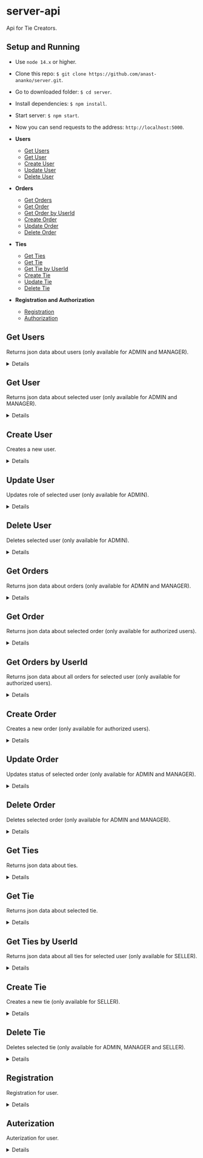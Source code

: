 # server-api
Api for Tie Creators.

## Setup and Running

- Use `node 14.x` or higher.
- Clone this repo: `$ git clone https://github.com/anast-ananko/server.git`.
- Go to downloaded folder: `$ cd server`.
- Install dependencies: `$ npm install`.
- Start server: `$ npm start`.
- Now you can send requests to the address: `http://localhost:5000`.

- **Users**
    - [Get Users](https://github.com/anast-ananko/server/tree/develop#get-users)
    - [Get User](https://github.com/anast-ananko/server/tree/develop#get-user)
    - [Create User](https://github.com/anast-ananko/server/tree/develop#create-user)
    - [Update User](https://github.com/anast-ananko/server/tree/develop#update-user)
    - [Delete User](https://github.com/anast-ananko/server/tree/develop#delete-user)
  
- **Orders**
    - [Get Orders](https://github.com/anast-ananko/server/tree/develop#get-orders)
    - [Get Order](https://github.com/anast-ananko/server/tree/develop#get-order)
    - [Get Order by UserId](https://github.com/anast-ananko/server/tree/develop#get-order-by-user-id)
    - [Create Order](https://github.com/anast-ananko/server/tree/develop#create-order)
    - [Update Order](https://github.com/anast-ananko/server/tree/develop#update-order)
    - [Delete Order](https://github.com/anast-ananko/server/tree/develop#delete-order)

- **Ties**
    - [Get Ties](https://github.com/anast-ananko/server/tree/develop#get-ties)
    - [Get Tie](https://github.com/anast-ananko/server/tree/develop#get-tie)
    - [Get Tie by UserId](https://github.com/anast-ananko/server/tree/develop#get-tie-by-user-id)
    - [Create Tie](https://github.com/anast-ananko/server/tree/develop#create-tie)
    - [Update Tie](https://github.com/anast-ananko/server/tree/develop#update-tie)
    - [Delete Tie](https://github.com/anast-ananko/server/tree/develop#delete-tie)
   
- **Registration and Authorization**
    - [Registration](https://github.com/anast-ananko/server/tree/develop#registration)
    - [Authorization](https://github.com/anast-ananko/server/tree/develop#authorization)


**Get Users**
----
Returns json data about users (only available for ADMIN and MANAGER).

<details>

* **URL**

    /api/users

* **Method:**

    `GET`

* **Headers:**

    `'Authorization': 'Bearer [token]'`

*  **URL Params**

    None

* **Query Params**

    **Optional:**
 
    `role=['USER'|'SELLER'|'MANAGER'|'ADMIN']`
  

    Api returns a header `X-Total-Count` that countains total number of records.

* **Data Params**

    None

* **Success Response:**

  * **Code:** 200 OK <br />
    **Content:** 
    ```json
      [
        {
          "_id": "63dd20a04ccd605f5664e262",
          "email": "user1@mail.ru",
          "password": "$2a$04$PNpGTzompxdmhUbGX/kbRuy/56KMsWzyHsozQO2jct9H4JONhbOGW",
          "role": "USER",
          "date": "2023-02-03T14:56:32.461Z"
        }
      ]
    ```
    **Headers:**
    ```
      "X-Total-Count": "10"
    ```
 
* **Error Response:**

    None

* **Notes:**

    None

</details>

**Get User**
----
Returns json data about selected user (only available for ADMIN and MANAGER).

<details>

* **URL**

    /api/users/:id

* **Method:**

    `GET`

* **Headers:**

    `'Authorization': 'Bearer [token]'`

*  **URL Params**

    **Required:**
 
    `id=[string]`

* **Query Params**

    None

* **Data Params**

    None

* **Success Response:**

  * **Code:** 200 OK <br />
    **Content:** 
    ```json
      {
        "_id": "63dd20a04ccd605f5664e262",
        "email": "user1@mail.ru",
        "password": "$2a$04$PNpGTzompxdmhUbGX/kbRuy/56KMsWzyHsozQO2jct9H4JONhbOGW",
        "role": "USER",
        "date": "2023-02-03T14:56:32.461Z"
      }
    ```
 
* **Error Response:**

  * **Code:** 404 NOT FOUND <br />
    **Content:** 
    ```json
      {
        message: "User with this id not found"
      }
    ```

* **Notes:**

    None

</details>

**Create User**
----
Creates a new user.

<details>

* **URL**

    /api/users

* **Method:**

    `POST`

* **Headers:**

    `'Content-Type': 'application/json'`

*  **URL Params**

    None

* **Query Params**

    None

* **Data Params**

    ```typescript
      {
        "email": "user1@mail.ru",
        "password": "user1",
        "role": ["USER"|"SELLER"]
      }
    ```

* **Success Response:**

  * **Code:** 201 CREATED <br />
    **Content:** 
    ```json
      {
        "_id": "63dd20a04ccd605f5664e262",
        "email": "user1@mail.ru",
        "password": "$2a$04$PNpGTzompxdmhUbGX/kbRuy/56KMsWzyHsozQO2jct9H4JONhbOGW",
        "role": "USER",
        "date": "2023-02-03T14:56:32.461Z"
      }
    ```
 
* **Error Response:**

  * **Code:** 400 BAD REQUEST <br />
    **Content:** 
    ```json
      {
        message: "Incorrect email or password"
      }
    ```

* **Notes:**

    None

</details>


**Update User**
----
Updates role of selected user (only available for ADMIN).

<details>

* **URL**

    /api/users/:id

* **Method:**

    `PATCH`

* **Headers:**

    `'Content-Type': 'application/json'`<br />
    `'Authorization': 'Bearer [token]'`

*  **URL Params**

    **Required:**

    `id=[string]`

* **Query Params**

    None

* **Data Params**

    ```typescript
      {
        "role": "MANAGER"
      }
    ```

* **Success Response:**

  * **Code:** 200 OK <br />
    **Content:** 
    ```json
      {        
        "_id": "63dd20a04ccd605f5664e262",
        "email": "user1@mail.ru",
        "password": "$2a$04$PNpGTzompxdmhUbGX/kbRuy/56KMsWzyHsozQO2jct9H4JONhbOGW",
        "role": "MANAGER",
        "date": "2023-02-03T14:56:32.461Z"
      }
    ```
 
* **Error Response:**

  * **Code:** 400 BAD REQUEST <br />
    **Content:** 
    ```json
      {
        message: "User has not been updated"
      }
    ```

* **Notes:**

    None

</details>

**Delete User**
----
Deletes selected user (only available for ADMIN).

<details>

* **URL**

    /api/users/:id

* **Method:**

    `DELETE`

* **Headers:**

    `'Authorization': 'Bearer [token]'`

*  **URL Params**

    **Required:**
 
    `id=[string]`

* **Query Params**

    None

* **Data Params**

    None

* **Success Response:**

  * **Code:** 200 OK <br />
    **Content:** 
    ```json
      {}
    ```
 
* **Error Response:**

  * **Code:** 404 NOT FOUND <br />
    **Content:** 
    ```json
      {}
    ```

* **Notes:**

    None

</details>

**Get Orders**
----
Returns json data about orders (only available for ADMIN and MANAGER).

<details>

* **URL**

    /api/orders

* **Method:**

    `GET`

* **Headers:**

    `'Authorization': 'Bearer [token]'`


*  **URL Params**

    None

* **Query Params**

      None
  

    Api returns a header `X-Total-Count` that countains total number of records.

* **Data Params**

    None

* **Success Response:**

  * **Code:** 200 OK <br />
    **Content:** 
    ```json
      [
        {
          "_id": "63dd20a04ccd605f5664e262",
          "userId": "63dbd9a0ed3f9585d55acd7b",
          "image": "0bf7f318-5e02-431c-b684-55a481c5bfac.jpg",
          "price": 30,
          "status": "NON-PAID",
          "date": "2023-02-03T14:56:32.461Z"
        }
      ]
    ```
    **Headers:**
    ```
      "X-Total-Count": "10"
    ```
 
* **Error Response:**

    None

* **Notes:**

    None

</details>

**Get Order**
----
Returns json data about selected order (only available for authorized users).

<details>

* **URL**

    /api/orders/:id

* **Method:**

    `GET`

* **Headers:**

    `'Authorization': 'Bearer [token]'`

*  **URL Params**

    **Required:**
 
    `id=[string]`

* **Query Params**

    None

* **Data Params**

    None

* **Success Response:**

  * **Code:** 200 OK <br />
    **Content:** 
    ```json
      {
        "_id": "63dd20a04ccd605f5664e262",
        "userId": "63dbd9a0ed3f9585d55acd7b",
        "image": "0bf7f318-5e02-431c-b684-55a481c5bfac.jpg",
        "price": 30,
        "status": "NON-PAID",
        "date": "2023-02-03T14:56:32.461Z"
      }
    ```
 
* **Error Response:**

  * **Code:** 404 NOT FOUND <br />
    **Content:** 
    ```json
      {
        message: "User with this id not found"
      }
    ```

* **Notes:**

    None

</details>


**Get Orders by UserId**
----
Returns json data about all orders for selected user (only available for authorized users).

<details>

* **URL**

    /api/orders/user/:id

* **Method:**

    `GET`

* **Headers:**

    `'Authorization': 'Bearer [token]'`

*  **URL Params**

    **Required:**
 
    `id=[string]`

    Api returns a header `X-Total-Count` that countains total number of records.

* **Query Params**

    None

* **Data Params**

    None

* **Success Response:**

  * **Code:** 200 OK <br />
    **Content:** 
    ```json
      [
        {
          "_id": "63dd20a04ccd605f5664e262",
          "userId": "63dbd9a0ed3f9585d55acd7b",
          "image": "0bf7f318-5e02-431c-b684-55a481c5bfac.jpg",
          "price": 30,
          "status": "NON-PAID",
          "date": "2023-02-03T14:56:32.461Z"
        }
      ]
    ```
    **Headers:**
    ```
      "X-Total-Count": "10"
    ```
 
* **Error Response:**

    None

* **Notes:**

    None

</details>


**Create Order**
----
Creates a new order (only available for authorized users).

<details>

* **URL**

    /api/orders

* **Method:**

    `POST`

* **Headers:**

    `'Content-Type': 'application/json'`<br />
    `'Authorization': 'Bearer [token]'`

*  **URL Params**

    None

* **Query Params**

    None

* **Data Params**

    ```typescript
      {
        "userId": "63dbd9a0ed3f9585d55acd7b",
        "image": "0bf7f318-5e02-431c-b684-55a481c5bfac.jpg",
        "price": 30
      }
    ```

* **Success Response:**

  * **Code:** 201 CREATED <br />
    **Content:** 
    ```json
      {
        "_id": "63dd20a04ccd605f5664e262",
        "userId": "63dbd9a0ed3f9585d55acd7b",
        "image": "0bf7f318-5e02-431c-b684-55a481c5bfac.jpg",
        "price": 30,
        "status": "NON-PAID",
        "date": "2023-02-03T14:56:32.461Z"
      }
    ```
 
* **Error Response:**

  * **Code:** 400 BAD REQUEST <br />
    **Content:** 
    ```json
      {
        message: "Check if all fields are filled"
      }
    ```

* **Notes:**

    None

</details>


**Update Order**
----
Updates status of selected order (only available for ADMIN and MANAGER).

<details>

* **URL**

    /api/orders/:id

* **Method:**

    `PATCH`

* **Headers:**

    `'Content-Type': 'application/json'`<br />
    `'Authorization': 'Bearer [token]'`

*  **URL Params**

    **Required:**

    `id=[string]`

* **Query Params**

    None

* **Data Params**

    ```typescript
      {
        "status": ['NON-PAID', 'PAID', 'DECLINED', 'IN PROGRESS', 'FINISHED']
      }
    ```

* **Success Response:**

  * **Code:** 200 OK <br />
    **Content:** 
    ```json
      {
        "_id": "63dd20a04ccd605f5664e262",
        "userId": "63dbd9a0ed3f9585d55acd7b",
        "image": "0bf7f318-5e02-431c-b684-55a481c5bfac.jpg",
        "price": 30,
        "status": "PAID",
        "date": "2023-02-03T14:56:32.461Z"
      }
    ```
 
* **Error Response:**

  * **Code:** 400 BAD REQUEST <br />
    **Content:** 
    ```json
      {
        message: "Order has not been updated"
      }
    ```

* **Notes:**

    None

</details>

**Delete Order**
----
Deletes selected order (only available for ADMIN and MANAGER).

<details>

* **URL**

    /api/orders/:id

* **Method:**

    `DELETE`

* **Headers:**

    `'Authorization': 'Bearer [token]'`

*  **URL Params**

    **Required:**
 
    `id=[string]`

* **Query Params**

    None

* **Data Params**

    None

* **Success Response:**

  * **Code:** 200 OK <br />
    **Content:** 
    ```json
      {}
    ```
 
* **Error Response:**

  * **Code:** 404 NOT FOUND <br />
    **Content:** 
    ```json
      {}
    ```

* **Notes:**

    None

</details>


**Get Ties**
----
Returns json data about ties.

<details>

* **URL**

    /api/ties

* **Method:**

    `GET`

* **Headers:**

    None

*  **URL Params**

    None

* **Query Params**

    None  

    Api returns a header `X-Total-Count` that countains total number of records.

* **Data Params**

    None

* **Success Response:**

  * **Code:** 200 OK <br />
    **Content:** 
    ```json
      [
        {
          "_id": "63d9764a9110523df50c4d37",
          "userId": "63dbd9a0ed3f9585d55acd7b",
          "name": "Blue tie",
          "image": "6be73cbd-1778-4e3b-a37a-bdbd10c0a827.jpg"
        }
      ]
    ```
    **Headers:**
    ```
      "X-Total-Count": "10"
    ```
 
* **Error Response:**

    None

* **Notes:**

    None

</details>

**Get Tie**
----
Returns json data about selected tie.

<details>

* **URL**

    /api/ties/:id

* **Method:**

    `GET`

* **Headers:**

    None

*  **URL Params**

    **Required:**
 
    `id=[string]`

* **Query Params**

    None

* **Data Params**

    None

* **Success Response:**

  * **Code:** 200 OK <br />
    **Content:** 
    ```json
      {
        "_id": "63d9764a9110523df50c4d37",
        "userId": "63dbd9a0ed3f9585d55acd7b",
        "name": "Blue tie",
        "image": "6be73cbd-1778-4e3b-a37a-bdbd10c0a827.jpg"
      }
    ```
 
* **Error Response:**

  * **Code:** 404 NOT FOUND <br />
    **Content:** 
    ```json
      {
         message: "Tie with this id not found"
      }
    ```

* **Notes:**

    None

</details>


**Get Ties by UserId**
----
Returns json data about all ties for selected user (only available for SELLER).

<details>

* **URL**

    /api/ties/user/:id

* **Method:**

    `GET`

* **Headers:**

    `'Authorization': 'Bearer [token]'`

*  **URL Params**

    **Required:**
 
    `id=[string]`

    Api returns a header `X-Total-Count` that countains total number of records.

* **Query Params**

    None

* **Data Params**

    None

* **Success Response:**

  * **Code:** 200 OK <br />
    **Content:** 
    ```json
      [
        {
          "_id": "63d9764a9110523df50c4d37",
          "userId": "63dbd9a0ed3f9585d55acd7b",
          "name": "Blue tie",
          "image": "6be73cbd-1778-4e3b-a37a-bdbd10c0a827.jpg"
        }
      ]
    ```
    **Headers:**
    ```
      "X-Total-Count": "10"
    ```
 
* **Error Response:**

    None

* **Notes:**

    None

</details>


**Create Tie**
----
Creates a new tie (only available for SELLER).

<details>

* **URL**

    /api/ties

* **Method:**

    `POST`

* **Headers:**

    `'Content-Type': 'application/json'`<br />
    `'Authorization': 'Bearer [token]'`

*  **URL Params**

    None

* **Query Params**

    None

* **Data Params**

    ```typescript
      {
        "userId": "63dbd9a0ed3f9585d55acd7b",
        "name": "Blue tie",
        Property image is optional
        "image": "6be73cbd-1778-4e3b-a37a-bdbd10c0a827.jpg"
      }
    ```

* **Success Response:**

  * **Code:** 201 CREATED <br />
    **Content:** 
    ```json
      {
        "_id": "63d9764a9110523df50c4d37",
        "userId": "63dbd9a0ed3f9585d55acd7b",
        "name": "Blue tie",
        "image": "6be73cbd-1778-4e3b-a37a-bdbd10c0a827.jpg"
      }
    ```
 
* **Error Response:**

  * **Code:** 400 BAD REQUEST <br />
    **Content:** 
    ```json
      {
        message: "Check if all fields are filled"
      }
    ```

* **Notes:**

    None

</details>


**Delete Tie**
----
Deletes selected tie (only available for ADMIN, MANAGER and SELLER).

<details>

* **URL**

    /api/ties/:id

* **Method:**

    `DELETE`

* **Headers:**

    `'Authorization': 'Bearer [token]'`

*  **URL Params**

    **Required:**
 
    `id=[string]`

* **Query Params**

    None

* **Data Params**

    None

* **Success Response:**

  * **Code:** 200 OK <br />
    **Content:** 
    ```json
      {}
    ```
 
* **Error Response:**

  * **Code:** 404 NOT FOUND <br />
    **Content:** 
    ```json
      {}
    ```

* **Notes:**

    None

</details>


**Registration**
----
Registration for user.

<details>

* **URL**

    /api/auth/registration

* **Method:**

    `POST`

* **Headers:**

    `'Content-Type': 'application/json'`

*  **URL Params**

    None

* **Query Params**

    None

* **Data Params**

    ```typescript
      {
        "email": "user10@gmail.ru",
        "password": "user10",
        "role": "USER"
      }
    ```

* **Success Response:**

  * **Code:** 200 OK <br />
    **Content:** 
    ```json
      {
        "_id": "63dd20a04ccd605f5664e262",
        "email": "user10@gmail.ru",
        "password": "$2a$04$PNpGTzompxdmhUbGX/kbRuy/56KMsWzyHsozQO2jct9H4JONhbOGW",
        "role": "USER",
        "date": "2023-02-03T14:56:32.461Z"
      }
    ```
 
* **Error Response:**

  * **Code:** 400 BAD REQUEST <br />
    **Content:** 
    ```json
      {
        message: "Registration error"
      }
      OR
      {
        message: "Сheck if all fields are filled"
      }
      OR
      {
        message: "User with this name exists"
      }
    ```

* **Notes:**

    None

</details>


**Auterization**
----
Auterization for user.

<details>

* **URL**

    /api/auth/login

* **Method:**

    `POST`

* **Headers:**

    `'Content-Type': 'application/json'`

*  **URL Params**

    None

* **Query Params**

    None

* **Data Params**

  ```typescript
      {
        "email": "user10@gmail.ru",
        "password": "user10"
      }
  ```

* **Success Response:**

  * **Code:** 200 OK <br />
    **Content:** 
    ```json
      {
        "user": {
            "_id": "63dd20914ccd605f5664e25e",
            "email": "user10@gmail.ru",
            "password": "$2a$04$ZaOJYkDcaxFnzZ.y6kf9GOtfi5a1WCkenGZLFRtwj9PT/ct5qLw1i",
            "role": "ADMIN",
            "date": "2023-02-03T14:56:17.210Z"
        },
        "token": "eyJhbGciOiJIUzI1NiIsInR5cCI6IkpXVCJ9.eyJpZCI6IjYzZGQyMDkxNGNjZDYwNWY1NjY0ZTI1ZSIsInJvbGUiOiJBRE1JTiIsImlhdCI6MTY3NTUxOTE1MywiZXhwIjoxNjc1NTYyMzUzfQ.aJImJSSVNLWgP1Y8QGK37kBQ-Qvtxg25N9dZbMzciZo"
      }
    ```
 
* **Error Response:**

  * **Code:** 404 NOT FOUND <br />
    **Content:** 
    ```json
      {
        message: "User with user@gmail.ru not found"
      }
    ```

  * **Code:** 400 BAD REQUEST <br />
    **Content:** 
    ```json
      {
        message: "Incorrect password"
      }
      OR
      {
        message: "Login error"
      }
    ```  

* **Notes:**

    None

</details>
